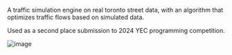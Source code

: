 A traffic simulation engine on real toronto street data, with an algorithm that optimizes traffic flows based on simulated data.

Used as a second place submission to 2024 YEC programming competition.


![image](https://github.com/user-attachments/assets/0423d34a-b37a-4b21-8a13-c9d68803c066)


